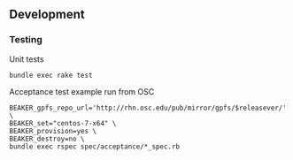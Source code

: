 

## Development

### Testing

Unit tests

    bundle exec rake test

Acceptance test example run from OSC

    BEAKER_gpfs_repo_url='http://rhn.osc.edu/pub/mirror/gpfs/$releasever/' \
    BEAKER_set="centos-7-x64" \
    BEAKER_provision=yes \
    BEAKER_destroy=no \
    bundle exec rspec spec/acceptance/*_spec.rb
